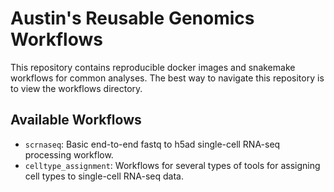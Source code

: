 # Austin's Reusable Genomics Workflows

This repository contains reproducible docker images and snakemake workflows
for common analyses. The best way to navigate this repository is to view the workflows directory.

## Available Workflows
- `scrnaseq`: Basic end-to-end fastq to h5ad single-cell RNA-seq processing workflow.
- `celltype_assignment`: Workflows for several types of tools for assigning cell types to single-cell RNA-seq data.
